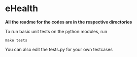 # eHealth

**All the readme for the codes are in the respective directories**

To run basic unit tests on the python modules, run

```
make tests
```

You can also edit the tests.py for your own testcases